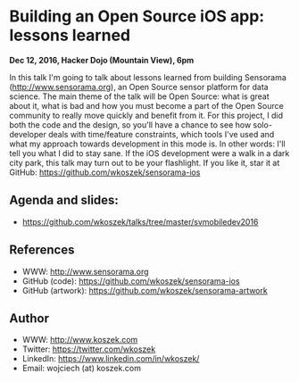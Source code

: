 # Building an Open Source iOS app: lessons learned

**Dec 12, 2016, Hacker Dojo (Mountain View), 6pm**

In this talk I'm going to talk about lessons learned from building Sensorama
(http://www.sensorama.org), an Open Source sensor platform for data science.
The main theme of the talk will be Open Source: what is great about it, what
is bad and how you must become a part of the Open Source
community to really move quickly and benefit from it.
For this project, I did both the code and the design, so you'll have a chance to see how
solo-developer deals with time/feature constraints, which tools I've used
and what my approach towards development in this mode is.
In other words: I'll tell you what I did to stay sane.
If the iOS development were a walk in a dark city park, this talk may turn
out to be your flashlight. If you like it, star it at GitHub:
https://github.com/wkoszek/sensorama-ios

## Agenda and slides:

- https://github.com/wkoszek/talks/tree/master/svmobiledev2016

## References

- WWW: http://www.sensorama.org
- GitHub (code): https://github.com/wkoszek/sensorama-ios
- GitHub (artwork): https://github.com/wkoszek/sensorama-artwork

## Author

- WWW: http://www.koszek.com
- Twitter: https://twitter.com/wkoszek
- LinkedIn: https://www.linkedin.com/in/wkoszek/
- Email: wojciech (at) koszek.com
